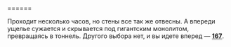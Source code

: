 ======

Проходит несколько часов, но стены все так же отвесны. А впереди ущелье сужается и скрывается под гигантским монолитом, превращаясь в тоннель. Другого выбора нет, и вы идете вперед — [**167**](#n_167).

